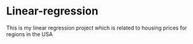 # Linear-regression
This is my linear regression project which is related to housing prices for regions in the USA
